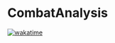 # CombatAnalysis

[![wakatime](https://wakatime.com/badge/github/LifeKnight/CombatAnalysis.svg)](https://wakatime.com/badge/github/LifeKnight/CombatAnalysis)
